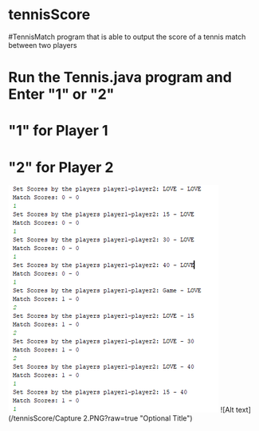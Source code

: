 # tennisScore
#TennisMatch program that is able to output the score of a tennis match between two players

# Run the Tennis.java program and Enter "1" or "2"
# "1" for Player 1
# "2" for Player 2 

![image](https://github.com/caushik/tennisScore/blob/master/Capture%201.PNG)
![Alt text](/tennisScore/Capture 2.PNG?raw=true "Optional Title")
